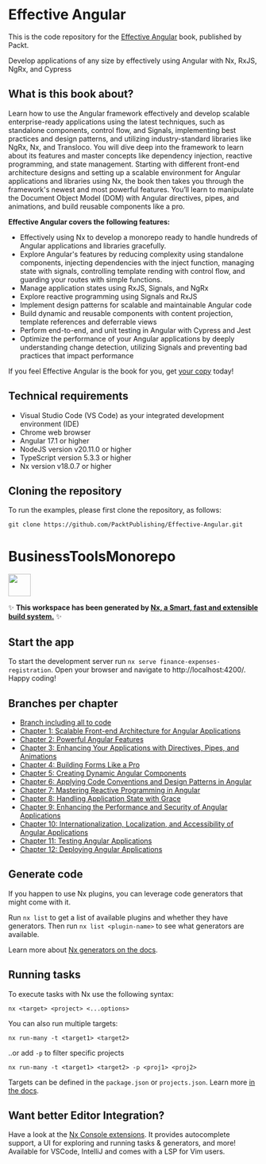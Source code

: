 # Effective Angular 

This is the code repository for the [Effective Angular](https://www.amazon.com/dp/1805125532) book, published by Packt.

Develop applications of any size by effectively using Angular with Nx, RxJS, NgRx, and Cypress


## What is this book about?

Learn how to use the Angular framework effectively and develop scalable enterprise-ready applications using the latest techniques, such as standalone components, control flow, and Signals, implementing best practices and design patterns, and utilizing industry-standard libraries like NgRx, Nx, and Transloco. You will dive deep into the framework to learn about its features and master concepts like dependency injection, reactive programming, and state management. Starting with different front-end architecture designs and setting up a scalable environment for Angular applications and libraries using Nx, the book then takes you through the framework's newest and most powerful features. You’ll learn to manipulate the Document Object Model (DOM) with Angular directives, pipes, and
animations, and build reusable components like a pro.

**Effective Angular covers the following features:**
- Effectively using Nx to develop a monorepo ready to handle hundreds of Angular applications and libraries gracefully.
- Explore Angular's features by reducing complexity using standalone components, injecting dependencies with the inject function, managing state with signals, controlling template rending with control flow, and guarding your routes with simple functions.
- Manage application states using RxJS, Signals, and NgRx
- Explore reactive programming using Signals and RxJS
- Implement design patterns for scalable and maintainable Angular code
- Build dynamic and reusable components with content projection, template references and deferrable views
- Perform end-to-end, and unit testing in Angular with Cypress and Jest
- Optimize the performance of your Angular applications by deeply understanding change detection, utilizing Signals and preventing bad practices that impact performance

If you feel Effective Angular is the book for you, get [your copy](https://www.amazon.com/dp/1805125532) today!


## Technical requirements
- Visual Studio Code (VS Code) as your integrated development environment (IDE)
- Chrome web browser
- Angular 17.1 or higher
- NodeJS version v20.11.0 or higher
- TypeScript version 5.3.3 or higher
- Nx version v18.0.7 or higher


## Cloning the repository
To run the examples, please first clone the repository, as follows:

```
git clone https://github.com/PacktPublishing/Effective-Angular.git
```

# BusinessToolsMonorepo

<a alt="Nx logo" href="https://nx.dev" target="_blank" rel="noreferrer"><img src="https://raw.githubusercontent.com/nrwl/nx/master/images/nx-logo.png" width="45"></a>

✨ **This workspace has been generated by [Nx, a Smart, fast and extensible build system.](https://nx.dev)** ✨


## Start the app

To start the development server run `nx serve finance-expenses-registration`. Open your browser and navigate to http://localhost:4200/. Happy coding!


## Branches per chapter 
- [Branch including all to code](https://github.com/PacktPublishing/Effective-Angular)
- [Chapter 1: Scalable Front-end Architecture for Angular Applications](https://github.com/PacktPublishing/Effective-Angular/tree/feature/chapter-two/dependency-injection)
- [Chapter 2: Powerful Angular Features](https://github.com/PacktPublishing/Effective-Angular/tree/feature/chapter-two/dependency-injection)
- [Chapter 3: Enhancing Your Applications with Directives, Pipes, and Animations](https://github.com/PacktPublishing/Effective-Angular/tree/feature/chapter-three/directives-pipes-and-animations)
- [Chapter 4: Building Forms Like a Pro](https://github.com/PacktPublishing/Effective-Angular/tree/feature/chapter-four/building-forms-like-a-pro)
- [Chapter 5: Creating Dynamic Angular Components](https://github.com/PacktPublishing/Effective-Angular/tree/feature/chapter-five/dynamic-components)
- [Chapter 6: Applying Code Conventions and Design Patterns in Angular](https://github.com/PacktPublishing/Effective-Angular/tree/feature/chapter-six/code-conventions)
- [Chapter 7: Mastering Reactive Programming in Angular](https://github.com/PacktPublishing/Effective-Angular/tree/feature/chapter-seven/reactive-programming)
- [Chapter 8: Handling Application State with Grace](https://github.com/PacktPublishing/Effective-Angular/tree/feature/chapter-eight/state-management)
- [Chapter 9: Enhancing the Performance and Security of Angular Applications](https://github.com/PacktPublishing/Effective-Angular/tree/feature/chapter-nine/security-and-performance)
- [Chapter 10: Internationalization, Localization, and Accessibility of Angular Applications](https://github.com/PacktPublishing/Effective-Angular/tree/feature/chapter-ten/internationalization-accessibility)
- [Chapter 11: Testing Angular Applications](https://github.com/PacktPublishing/Effective-Angular/tree/feature/chapter-eleven/testing-angular-applications)
- [Chapter 12: Deploying Angular Applications](https://github.com/PacktPublishing/Effective-Angular)


## Generate code

If you happen to use Nx plugins, you can leverage code generators that might come with it.

Run `nx list` to get a list of available plugins and whether they have generators. Then run `nx list <plugin-name>` to see what generators are available.

Learn more about [Nx generators on the docs](https://nx.dev/plugin-features/use-code-generators).

## Running tasks

To execute tasks with Nx use the following syntax:

```
nx <target> <project> <...options>
```

You can also run multiple targets:

```
nx run-many -t <target1> <target2>
```

..or add `-p` to filter specific projects

```
nx run-many -t <target1> <target2> -p <proj1> <proj2>
```

Targets can be defined in the `package.json` or `projects.json`. Learn more [in the docs](https://nx.dev/core-features/run-tasks).

## Want better Editor Integration?

Have a look at the [Nx Console extensions](https://nx.dev/nx-console). It provides autocomplete support, a UI for exploring and running tasks & generators, and more! Available for VSCode, IntelliJ and comes with a LSP for Vim users.

